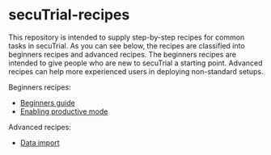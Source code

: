 # secuTrial-recipes

This repository is intended to supply step-by-step recipes for common tasks in secuTrial. As you can see below, the recipes are classified into beginners recipes and advanced recipes. The beginners recipes are intended to give people who are new to secuTrial a starting point. Advanced recipes can help more experienced users in deploying non-standard setups. 

Beginners recipes:

- [Beginners guide](https://github.com/PatrickRWright/SCTO/tree/master/secuTrial/recipes/beginner_howto)
- [Enabling productive mode](https://github.com/PatrickRWright/SCTO/tree/master/secuTrial/recipes/enable_productive_mode)


Advanced recipes:

- [Data import](https://github.com/PatrickRWright/SCTO/tree/master/secuTrial/recipes/import_data)
